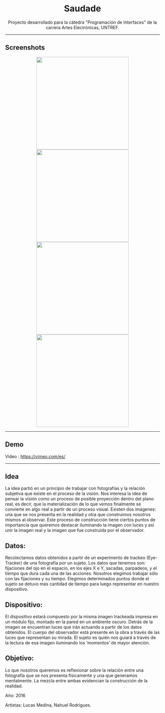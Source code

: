 <h1 align="center">Saudade</h1>

<p align="center">Proyecto desarrollado para la cátedra "Programación de Interfaces" de la carrera Artes Electrónicas, UNTREF.</p>

<hr>

## Screenshots

<p align="center">
<img src="https://res.cloudinary.com/lucasmedina/image/upload/c_scale,q_90,w_900,f_auto/v1482873234/udfadpcfdemwpsz1bedf.jpg" width="300">
<img src="https://res.cloudinary.com/lucasmedina/image/upload/c_scale,q_90,w_900,f_auto/v1482873234/icovpkgcmypadytsdryy.jpg" width="300">
<img src="https://res.cloudinary.com/lucasmedina/image/upload/c_scale,q_90,w_900,f_auto/v1482873234/i8w8v96bmf7jlhpxzezj.jpg" width="300">
<img src="https://res.cloudinary.com/lucasmedina/image/upload/c_scale,q_90,w_900,f_auto/v1482873234/dbehinidvneo2kb5oujt.jpg" width="300">

  
  
</p>

<hr>

## Demo 

Video : https://vimeo.com/es/

<hr>

## Idea
La idea partió en un principio de trabajar con fotografías y la relación subjetiva que existe en el proceso de la visión.
Nos interesa la idea de pensar la visión como un proceso de posible proyección dentro del plano real, es decir, que la materialización de lo que vemos finalmente se convierte en algo real a partir de un proceso visual. Existen dos imágenes: una que se nos presenta en la realidad y otra que construimos nosotros mismos al observar. Este proceso de construcción tiene ciertos puntos de importancia que queremos destacar iluminando la imagen con luces y así unir la imagen real y la imagen que fue construida por el observador.

## Datos:
Recolectamos datos obtenidos a partir de un experimento de trackeo (Eye-Tracker) de una fotografía por un sujeto.
Los datos que tenemos son: fijaciones del ojo en el espacio, en los ejes X e Y, sacadas, parpadeos, y el tiempo que dura cada una de las acciones. Nosotros elegimos trabajar sólo con las fijaciones y su tiempo.
Elegimos determinados puntos donde el sujeto se detuvo más cantidad de tiempo para luego representar en nuestro dispositivo.

## Dispositivo:
El dispositivo estará compuesto por la misma imagen trackeada impresa en un módulo fijo, montado en la pared en un ambiente oscuro. Detrás de la imagen se encuentran luces que irán actuando a partir de los datos obtenidos.
El cuerpo del observador está presente en la obra a través de las luces que representan su mirada.
El sujeto es quién nos guiará a través de la lectura de esa imagen iluminando los ‘momentos’ de mayor atención.

## Objetivo:
Lo que nosotros queremos es reflexionar sobre la relación entre una fotografía que se nos presenta físicamente y una que generamos mentalmente. La mezcla entre ambas evidencian la construcción de la realidad.

<p> Año: 2016 </p>

Artistas:
Lucas Medina, Nahuel Rodrigues.

